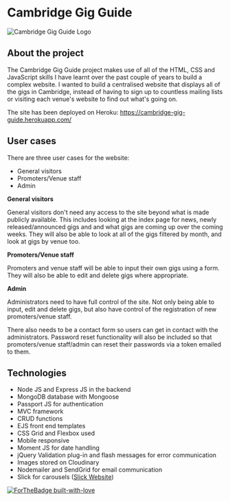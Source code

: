 # Cambridge Gig Guide 



![Cambridge Gig Guide Logo](https://cambridge-gig-guide.herokuapp.com/assets/images/logos/cgg-logo.png)



## About the project

The Cambridge Gig Guide project makes use of all of the HTML, CSS and JavaScript skills I have learnt over the past couple of years to build a complex website. I wanted to build a centralised website that displays all of the gigs in Cambridge, instead of having to sign up to countless mailing lists or visiting each venue's website to find out what's going on. 

The site has been deployed on Heroku: https://cambridge-gig-guide.herokuapp.com/

## User cases

There are three user cases for the website:

- General visitors
- Promoters/Venue staff
- Admin 

**General visitors**

General visitors don't need any access to the site beyond what is made publicly available. This includes looking at the index page for news, newly released/announced gigs and and what gigs are coming up over the coming weeks. They will also be able to look at all of the gigs filtered by month, and look at gigs by venue too.

**Promoters/Venue staff**

Promoters and venue staff will be able to input their own gigs using a form. They will also be able to edit and delete gigs where appropriate. 

**Admin**

Administrators need to have full control of the site. Not only being able to input, edit and delete gigs, but also have control of the registration of new promoters/venue staff.

There also needs to be a contact form so users can get in contact with the administrators. Password reset functionality will also be included so that promoters/venue staff/admin can reset their passwords via a token emailed to them.

## Technologies

- Node JS and Express JS in the backend
- MongoDB database with Mongoose
- Passport JS for authentication
- MVC framework
- CRUD functions
- EJS front end templates
- CSS Grid and Flexbox used
- Mobile responsive
- Moment JS for date handling
- jQuery Validation plug-in and flash messages for error communication
- Images stored on Cloudinary
- Nodemailer and SendGrid for email communication
- Slick for carousels ([Slick Website](https://kenwheeler.github.io/slick/))

[![ForTheBadge built-with-love](http://ForTheBadge.com/images/badges/built-with-love.svg)](https://GitHub.com/GraemeElliott/)

 
